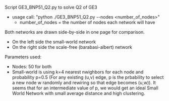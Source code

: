 Script GE3_BNP51_Q2.py to solve Q2 of GE3

- usage call: "python  ./GE3_BNP51_Q2.py --nodes <number_of_nodes>"
    - number_of_nodes = the number of nodes each network will have 

Both networks are drawn side-by-side in one page for comparison.
- On the left side the small-world network
- On the right side the scale-free (barabasi-albert) network

Parameters used:
- Nodes: 50 for both
- Small-world is using k=4 nearest nwighbors for each node and probability p=0.5 (For any existing (u,v) edge, p is the prbability to select a new node w randomly and rewiring so that edge becomes (u,w)). It seems that for an intermediate value of p, we would get an ideal Small World Network with small average distance and high clustering.  
 
     
